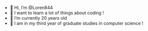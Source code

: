 - 👋 Hi, I’m @Loren844
- 👀 I want to learn a lot of things about coding !
- 🌱 I’m currently 20 years old
- 🏫 I am in my third year of graduate studies in computer science !
<!---
Loren844/Loren844 is a ✨ special ✨ repository because its `README.md` (this file) appears on your GitHub profile.
You can click the Preview link to take a look at your changes.
--->

